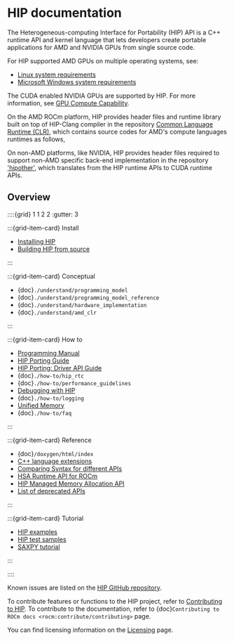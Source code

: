# HIP documentation

The Heterogeneous-computing Interface for Portability (HIP) API is a C++ runtime
API and kernel language that lets developers create portable applications for AMD
and NVIDIA GPUs from single source code.

For HIP supported AMD GPUs on multiple operating systems, see:

* [Linux system requirements](https://rocm.docs.amd.com/projects/install-on-linux/en/latest/reference/system-requirements.html#supported-gpus)
* [Microsoft Windows system requirements](https://rocm.docs.amd.com/projects/install-on-windows/en/latest/reference/system-requirements.html#windows-supported-gpus)

The CUDA enabled NVIDIA GPUs are supported by HIP. For more information, see [GPU Compute Capability](https://developer.nvidia.com/cuda-gpus).

On the AMD ROCm platform, HIP provides header files and runtime library built on top of HIP-Clang compiler in the repository [Common Language Runtime (CLR)](./understand/amd_clr), which contains source codes for AMD's compute languages runtimes as follows,

On non-AMD platforms, like NVIDIA, HIP provides header files required to support non-AMD specific back-end implementation in the repository ['hipother'](https://github.com/ROCm/hipother), which translates from the HIP runtime APIs to CUDA runtime APIs.

## Overview

::::{grid} 1 1 2 2
:gutter: 3

:::{grid-item-card} Install

* [Installing HIP](./install/install)
* [Building HIP from source](./install/build)

:::

:::{grid-item-card} Conceptual

* {doc}`./understand/programming_model`
* {doc}`./understand/programming_model_reference`
* {doc}`./understand/hardware_implementation`
* {doc}`./understand/amd_clr`

:::

:::{grid-item-card} How to

* [Programming Manual](./how-to/programming_manual)
* [HIP Porting Guide](./how-to/hip_porting_guide)
* [HIP Porting: Driver API Guide](./how-to/hip_porting_driver_api)
* {doc}`./how-to/hip_rtc`
* {doc}`./how-to/performance_guidelines`
* [Debugging with HIP](./how-to/debugging)
* {doc}`./how-to/logging`
* [Unified Memory](./reference/unified_memory)
* {doc}`./how-to/faq`

:::

:::{grid-item-card} Reference

* {doc}`/doxygen/html/index`
* [C++ language extensions](./reference/kernel_language)
* [Comparing Syntax for different APIs](./reference/terms)
* [HSA Runtime API for ROCm](./reference/virtual_rocr)
* [HIP Managed Memory Allocation API](./reference/unified_memory_reference)
* [List of deprecated APIs](./reference/deprecated_api_list)

:::

:::{grid-item-card} Tutorial

* [HIP examples](https://github.com/ROCm/HIP-Examples)
* [HIP test samples](https://github.com/ROCm/hip-tests/tree/develop/samples)
* [SAXPY tutorial](./tutorial/saxpy)

:::

::::

Known issues are listed on the [HIP GitHub repository](https://github.com/ROCm/HIP/issues).

To contribute features or functions to the HIP project, refer to [Contributing to HIP](https://github.com/ROCm/HIP/blob/develop/CONTRIBUTING.md).
To contribute to the documentation, refer to {doc}`Contributing to ROCm docs <rocm:contribute/contributing>` page.

You can find licensing information on the [Licensing](https://rocm.docs.amd.com/en/latest/about/license.html) page.
